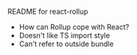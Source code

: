README for react-rollup

- How can Rollup cope with React?
- Doesn't like TS import style
- Can't refer to outside bundle